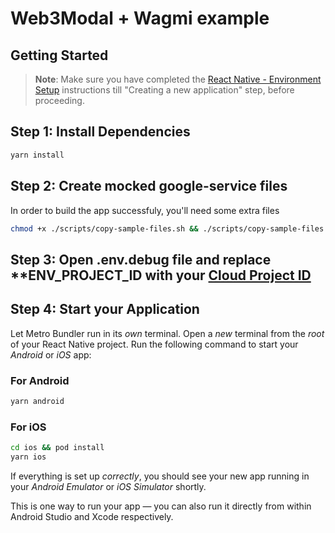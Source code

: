 # Web3Modal + Wagmi example

## Getting Started

>**Note**: Make sure you have completed the [React Native - Environment Setup](https://reactnative.dev/docs/environment-setup) instructions till "Creating a new application" step, before proceeding.

## Step 1: Install Dependencies

```bash
yarn install
```

## Step 2: Create mocked google-service files
In order to build the app successfuly, you'll need some extra files

```bash
chmod +x ./scripts/copy-sample-files.sh && ./scripts/copy-sample-files.sh
```

## Step 3: Open .env.debug file and replace **ENV_PROJECT_ID with your [Cloud Project ID](https://cloud.walletconnect.com/)

## Step 4: Start your Application

Let Metro Bundler run in its _own_ terminal. Open a _new_ terminal from the _root_ of your React Native project. Run the following command to start your _Android_ or _iOS_ app:

### For Android

```bash
yarn android
```

### For iOS

```bash
cd ios && pod install
yarn ios
```

If everything is set up _correctly_, you should see your new app running in your _Android Emulator_ or _iOS Simulator_ shortly.

This is one way to run your app — you can also run it directly from within Android Studio and Xcode respectively.
